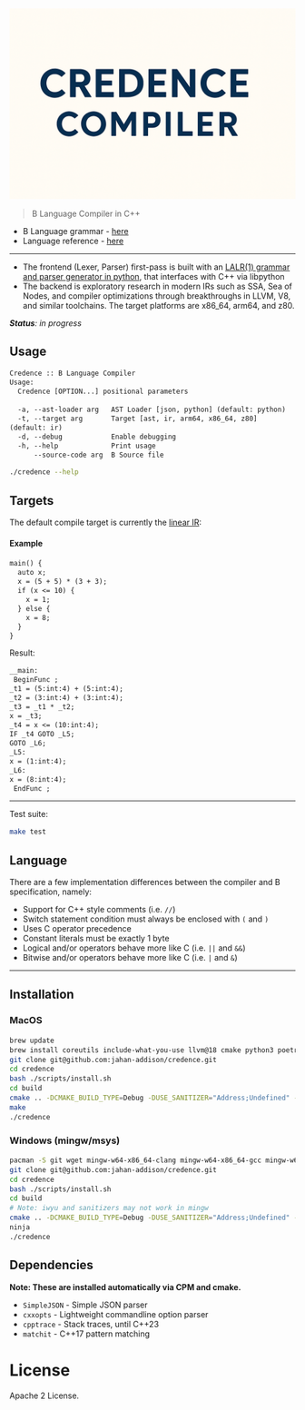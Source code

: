 <div align="center">
  <img src="docs/images/credence-compiler-logo.png" width="800px" alt="credence"> </img>
</div>

> B Language Compiler in C++

* B Language grammar - [here](https://github.com/jahan-addison/chakram/blob/master/chakram/grammar.lark)
* Language reference - [here](https://www.nokia.com/bell-labs/about/dennis-m-ritchie/btut.pdf)

---


* The frontend (Lexer, Parser) first-pass is built with an [LALR(1) grammar and parser generator in python](https://github.com/jahan-addison/chakram/tree/master), that interfaces with C++ via libpython
* The backend is exploratory research in modern IRs such as SSA, Sea of Nodes, and compiler optimizations through breakthroughs in LLVM, V8, and similar toolchains. The target platforms are x86_64, arm64, and z80.

_**Status**: in progress_


## Usage

```
Credence :: B Language Compiler
Usage:
  Credence [OPTION...] positional parameters

  -a, --ast-loader arg   AST Loader [json, python] (default: python)
  -t, --target arg       Target [ast, ir, arm64, x86_64, z80] (default: ir)
  -d, --debug            Enable debugging
  -h, --help             Print usage
      --source-code arg  B Source file
```

```bash
./credence --help
```

## Targets

The default compile target is currently the [linear IR](https://github.com/jahan-addison/credence/tree/master/credence/ir):

#### Example

```B
main() {
  auto x;
  x = (5 + 5) * (3 + 3);
  if (x <= 10) {
    x = 1;
  } else {
    x = 8;
  }
}
```

Result:


```
__main:
 BeginFunc ;
_t1 = (5:int:4) + (5:int:4);
_t2 = (3:int:4) + (3:int:4);
_t3 = _t1 * _t2;
x = _t3;
_t4 = x <= (10:int:4);
IF _t4 GOTO _L5;
GOTO _L6;
_L5:
x = (1:int:4);
_L6:
x = (8:int:4);
 EndFunc ;
```

---

Test suite:

```bash
make test
```

## Language

There are a few implementation differences between the compiler and B specification, namely:

* Support for C++ style comments (i.e. `//`)
* Switch statement condition must always be enclosed with `(` and `)`
* Uses C operator precedence
* Constant literals must be exactly 1 byte
* Logical and/or operators behave more like C (i.e. `||` and `&&`)
* Bitwise and/or operators behave more like C (i.e. `|` and `&`)

---

## Installation

### MacOS

```bash
brew update
brew install coreutils include-what-you-use llvm@18 cmake python3 poetry
git clone git@github.com:jahan-addison/credence.git
cd credence
bash ./scripts/install.sh
cd build
cmake .. -DCMAKE_BUILD_TYPE=Debug -DUSE_SANITIZER="Address;Undefined" -DCMAKE_EXPORT_COMPILE_COMMANDS=ON
make
./credence
```

### Windows (mingw/msys)

```bash
pacman -S git wget mingw-w64-x86_64-clang mingw-w64-x86_64-gcc mingw-w64-x86_64-ninja mingw-w64-x86_64-cmake make mingw-w64-x86_64-python3 autoconf libtool
git clone git@github.com:jahan-addison/credence.git
cd credence
bash ./scripts/install.sh
cd build
# Note: iwyu and sanitizers may not work in mingw
cmake .. -DCMAKE_BUILD_TYPE=Debug -DUSE_SANITIZER="Address;Undefined" -DCMAKE_EXPORT_COMPILE_COMMANDS=ON
ninja
./credence

```

## Dependencies

**Note: These are installed automatically via CPM and cmake.**

* `SimpleJSON` - Simple JSON parser
* `cxxopts` - Lightweight commandline option parser
* `cpptrace` - Stack traces, until C++23
* `matchit` - C++17 pattern matching

# License

Apache 2 License.
